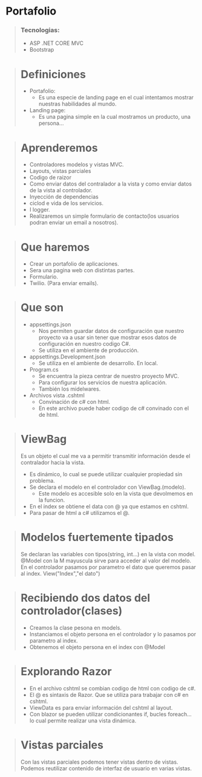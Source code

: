 # Portafolio

> ### Tecnologias:
> - ASP .NET CORE MVC
> - Bootstrap

> # Definiciones
> - Portafolio:
> 	- Es una especie de landing page en el cual intentamos
> 	  mostrar nuestras habilidades al mundo.
> - Landing page:
> 	- Es una pagina simple en la cual mostramos un producto, una
> 	  persona...
> 

> # Aprenderemos
> - Controladores modelos y vistas MVC.
> - Layouts, vistas parciales
> - Codigo de raizor
> - Como enviar datos del contralador a la vista y como enviar datos de la
> vista al controlador.
> - Inyección de dependencias
> - ciclod e vida de los servicios.
> - I logger.
> - Realizaremos un simple formulario de contacto(los usuarios podran enviar
> un email a nosotros).


> # Que haremos
> - Crear un portafolio de aplicaciones.
> - Sera una pagina web con distintas partes.
> - Formulario.
> - Twilio. (Para enviar emails).

> # Que son
> - appsettings.json
>   - Nos permiten guardar datos de configuración que nuestro proyecto va a usar sin tener que mostrar esos datos de configuración en nuestro codigo C#.
>   - Se utiliza en el ambiente de producción.
> - appsettings.Development.json
>   - Se utiliza en el ambiente de desarrollo. En local.
> - Program.cs
>   - Se encuentra la pieza centrar de nuestro proyecto MVC.
>   - Para configurar los servicios de nuestra aplicación.
>   - También los midelwares.
> - Archivos vista .cshtml
>   - Convinación de c# con html.
>   - En este archivo puede haber codigo de c# convinado con el de html.

> # ViewBag
> Es un objeto el cual me va a permitir transmitir información desde el contralador hacia la vista.
> - Es dinámico, lo cual se puede utilizar cualquier propiedad sin problema.
> - Se declara el modelo en el controlador con ViewBag.(modelo).
>   - Este modelo es accesible solo en la vista que devolmemos en la funcion.
> - En el index se obtiene el data con @ ya que estamos en cshtml.
> - Para pasar de html a c# utilizamos el @.

> # Modelos fuertemente tipados
> Se declaran las variables con tipos(string, int...) en la vista con model.
> @Model con la M mayuscula sirve para acceder al valor del modelo.
> En el controlador pasamos por parametro el dato que queremos pasar al index. View("Index","el dato")

> # Recibiendo dos datos del controlador(clases)
> - Creamos la clase pesona en models.
> - Instanciamos el objeto persona en el controlador y lo pasamos por parametro al index.
> - Obtenemos el objeto persona en el index con @Model
>

> # Explorando Razor
> - En el archivo cshtml se combian codigo de html con codigo de c#.
> - El @ es sintaxis de Razor. Que se utiliza para trabajar con c# en cshtml.
> - ViewData es para enviar información del cshtml al layout.
> - Con blazor se pueden utilizar condicionantes if, bucles foreach... lo cual permite realizar una vista dinámica.


> # Vistas parciales
> Con las vistas parciales podemos tener vistas dentro de vistas.
> Podemos reutilizar contenido de interfaz de usuario en varias vistas.
> 